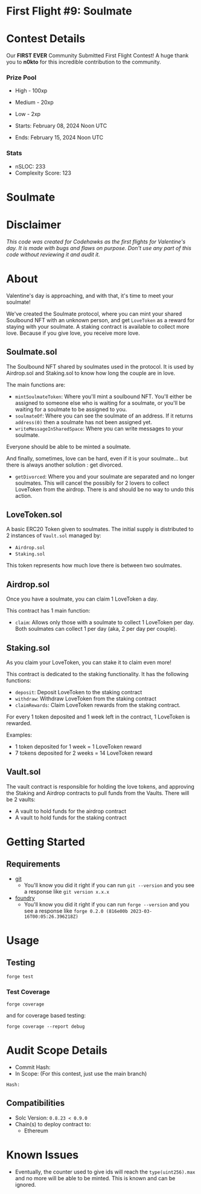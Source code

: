 # First Flight #9: Soulmate

[//]: # (contest-details-open)

# Contest Details

Our **FIRST EVER** Community Submitted First Flight Contest! A huge thank you to **n0kto** for this incredible contribution to the community.

### Prize Pool

- High - 100xp
- Medium - 20xp
- Low - 2xp

- Starts: February 08, 2024 Noon UTC
- Ends: February 15, 2024 Noon UTC

### Stats

- nSLOC: 233
- Complexity Score: 123

# Soulmate

# Disclaimer

_This code was created for Codehawks as the first flights for Valentine's day. It is made with bugs and flaws on purpose._
_Don't use any part of this code without reviewing it and audit it._

# About

Valentine's day is approaching, and with that, it's time to meet your soulmate!

We've created the Soulmate protocol, where you can mint your shared Soulbound NFT with an unknown person, and get `LoveToken` as a reward for staying with your soulmate.
A staking contract is available to collect more love. Because if you give love, you receive more love.

## Soulmate.sol

The Soulbound NFT shared by soulmates used in the protocol.
It is used by Airdrop.sol and Staking.sol to know how long the couple are in love.

The main functions are:

- `mintSoulmateToken`: Where you'll mint a soulbound NFT. You'll either be assigned to someone else who is waiting for a soulmate, or you'll be waiting for a soulmate to be assigned to you.
- `soulmateOf`: Where you can see the soulmate of an address. If it returns `address(0)` then a soulmate has not been assigned yet.
- `writeMessageInSharedSpace`: Where you can write messages to your soulmate.

Everyone should be able to be minted a soulmate.

And finally, sometimes, love can be hard, even if it is your soulmate... but there is always another solution : get divorced.

- `getDivorced`: Where you and your soulmate are separated and no longer soulmates. This will cancel the possibily for 2 lovers to collect LoveToken from the airdrop. There is and should be no way to undo this action.

## LoveToken.sol

A basic ERC20 Token given to soulmates. The initial supply is distributed to 2 instances of `Vault.sol` managed by:

- `Airdrop.sol`
- `Staking.sol`

This token represents how much love there is between two soulmates.

## Airdrop.sol

Once you have a soulmate, you can claim 1 LoveToken a day.

This contract has 1 main function:

- `claim`: Allows only those with a soulmate to collect 1 LoveToken per day. Both soulmates can collect 1 per day (aka, 2 per day per couple).

## Staking.sol

As you claim your LoveToken, you can stake it to claim even more!

This contract is dedicated to the staking functionality.
It has the following functions:

- `deposit`: Deposit LoveToken to the staking contract
- `withdraw`: Withdraw LoveToken from the staking contract
- `claimRewards`: Claim LoveToken rewards from the staking contract.

For every 1 token deposited and 1 week left in the contract, 1 LoveToken is rewarded.

Examples:

- 1 token deposited for 1 week = 1 LoveToken reward
- 7 tokens deposited for 2 weeks = 14 LoveToken reward

## Vault.sol

The vault contract is responsible for holding the love tokens, and approving the Staking and Airdrop contracts to pull funds from the Vaults. There will be 2 vaults:

- A vault to hold funds for the airdrop contract
- A vault to hold funds for the staking contract

[//]: # (contest-details-close)

[//]: # (getting-started-open)

# Getting Started

## Requirements

- [git](https://git-scm.com/book/en/v2/Getting-Started-Installing-Git)
  - You'll know you did it right if you can run `git --version` and you see a response like `git version x.x.x`
- [foundry](https://getfoundry.sh/)
  - You'll know you did it right if you can run `forge --version` and you see a response like `forge 0.2.0 (816e00b 2023-03-16T00:05:26.396218Z)`

# Usage

## Testing

```
forge test
```

### Test Coverage

```
forge coverage
```

and for coverage based testing:

```
forge coverage --report debug
```

[//]: # (getting-started-close)

[//]: # (scope-open)

# Audit Scope Details

- Commit Hash:
- In Scope:
  (For this contest, just use the main branch)

```
Hash:
```

## Compatibilities

- Solc Version: `0.8.23 < 0.9.0`
- Chain(s) to deploy contract to:
  - Ethereum

[//]: # (scope-close)

[//]: # (known-issues-open)

# Known Issues

- Eventually, the counter used to give ids will reach the `type(uint256).max` and no more will be able to be minted. This is known and can be ignored.

[//]: # (known-issues-close)
